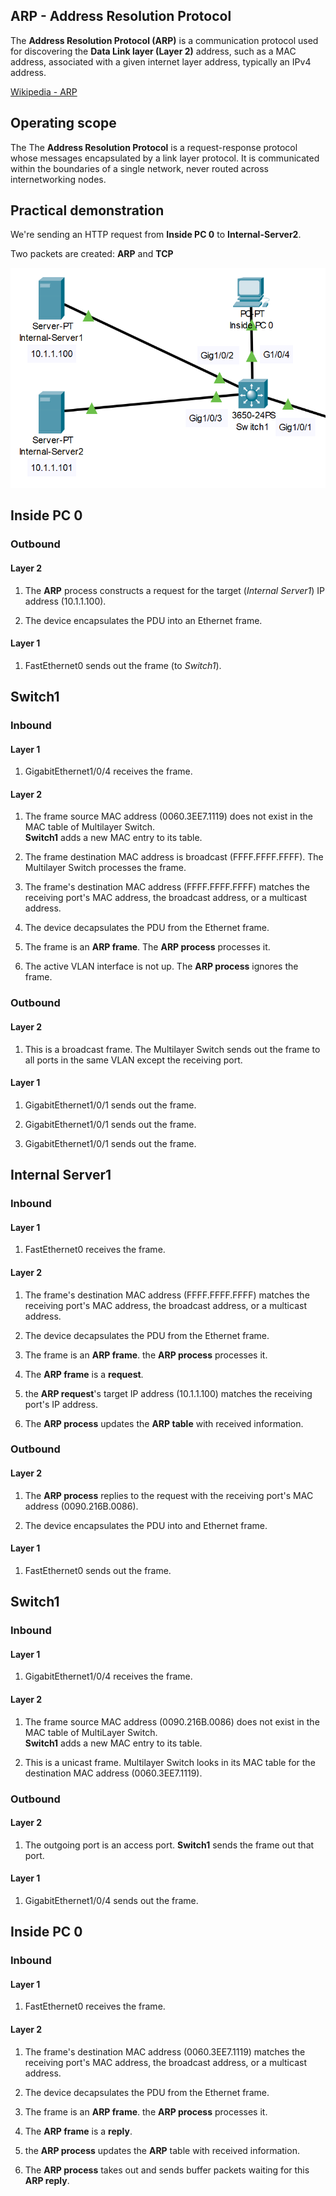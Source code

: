## ARP - Address Resolution Protocol

The **Address Resolution Protocol (ARP)** is a communication protocol used for discovering the **Data Link layer (Layer 2)** address, such as a MAC address, associated with a given internet layer address, typically an IPv4 address.

[Wikipedia - ARP](https://en.wikipedia.org/wiki/Address_Resolution_Protocol)

## Operating scope

The The **Address Resolution Protocol** is a request-response protocol whose messages encapsulated by a link layer protocol. It is communicated within the boundaries of a single network, never routed across internetworking nodes.

## Practical demonstration

We're sending an HTTP request from **Inside PC 0** to **Internal-Server2**.

Two packets are created: **ARP** and **TCP**

![figure1](./src/arp1.png)

## Inside PC 0

### Outbound

#### Layer 2

1. The **ARP** process constructs a request for the target (_Internal Server1_) IP address (10.1.1.100).

2. The device encapsulates the PDU into an Ethernet frame.

#### Layer 1

1. FastEthernet0 sends out the frame (to _Switch1_).

## Switch1

### Inbound

#### Layer 1

1. GigabitEthernet1/0/4 receives the frame.

#### Layer 2

1. The frame source MAC address (0060.3EE7.1119) does not exist in the MAC table of Multilayer Switch.<br>**Switch1** adds a new MAC entry to its table.

2. The frame destination MAC address is broadcast (FFFF.FFFF.FFFF). The Multilayer Switch processes the frame.

3. The frame's destination MAC address (FFFF.FFFF.FFFF) matches the receiving port's MAC address, the broadcast address, or a multicast address.

4. The device decapsulates the PDU from the Ethernet frame.

5. The frame is an **ARP frame**. The **ARP process** processes it.

6. The active VLAN interface is not up. The **ARP process** ignores the frame.

### Outbound

#### Layer 2

1. This is a broadcast frame. The Multilayer Switch sends out the frame to all ports in the same VLAN except the receiving port.

#### Layer 1

1. GigabitEthernet1/0/1 sends out the frame.

2. GigabitEthernet1/0/1 sends out the frame.

3. GigabitEthernet1/0/1 sends out the frame.

## Internal Server1

### Inbound

#### Layer 1

1. FastEthernet0 receives the frame.

#### Layer 2

1. The frame's destination MAC address (FFFF.FFFF.FFFF) matches the receiving port's MAC address, the broadcast address, or a multicast address.

2. The device decapsulates the PDU from the Ethernet frame.

3. The frame is an **ARP frame**. the **ARP process** processes it.

4. The **ARP frame** is a **request**.

5. the **ARP request**'s target IP address (10.1.1.100) matches the receiving port's IP address.

6. The **ARP process** updates the **ARP table** with received information.

### Outbound

#### Layer 2

1. The **ARP process** replies to the request with the receiving port's MAC address (0090.216B.0086).

2. The device encapsulates the PDU into and Ethernet frame.

#### Layer 1

1. FastEthernet0 sends out the frame.

## Switch1

### Inbound

#### Layer 1

1. GigabitEthernet1/0/4 receives the frame.

#### Layer 2

1. The frame source MAC address (0090.216B.0086) does not exist in the MAC table of MultiLayer Switch.<br>**Switch1** adds a new MAC entry to its table.

2. This is a unicast frame. Multilayer Switch looks in its MAC table for the destination MAC address (0060.3EE7.1119).

### Outbound

#### Layer 2

1. The outgoing port is an access port. **Switch1** sends the frame out that port.

#### Layer 1

1. GigabitEthernet1/0/4 sends out the frame.

## Inside PC 0

### Inbound

#### Layer 1

1. FastEthernet0 receives the frame.

#### Layer 2

1. The frame's destination MAC address (0060.3EE7.1119) matches the receiving port's MAC address, the broadcast address, or a multicast address.

2. The device decapsulates the PDU from the Ethernet frame.

3. The frame is an **ARP frame**. the **ARP process** processes it.

4. The **ARP frame** is a **reply**.

5. the **ARP process** updates the **ARP** table with received information.

6. The **ARP process** takes out and sends buffer packets waiting for this **ARP reply**.
